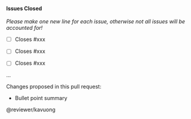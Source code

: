 #### Issues Closed 
_Please make one new line for each issue, otherwise not all issues will be accounted for!_

- [ ] Closes #xxx

- [ ] Closes #xxx 

- [ ] Closes #xxx

...

Changes proposed in this pull request:
* Bullet point summary

@reviewer/kavuong
